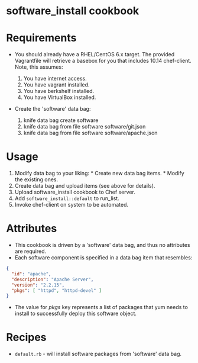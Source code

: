 # software_install cookbook

# Requirements

* You should already have a RHEL/CentOS 6.x target.  The provided
Vagrantfile will retrieve a basebox for you that includes 10.14
chef-client.  Note, this assumes:

  1.  You have internet access.
  2.  You have vagrant installed.
  3.  You have berkshelf installed.
  4.  You have VirtualBox installed.

* Create the 'software' data bag:

  1.  knife data bag create software
  2.  knife data bag from file software software/git.json
  3.  knife data bag from file software software/apache.json

# Usage

  1.  Modify data bag to your liking:
    * Create new data bag items.
    * Modify the existing ones.
  2.  Create data bag and upload items (see above for details).
  3.  Upload software_install cookbook to Chef server.
  4.  Add `software_install::default` to run_list.
  5.  Invoke chef-client on system to be automated.


# Attributes

* This cookbook is driven by a 'software' data bag, and thus no
attributes are required.
* Each software component is specified in a data bag item that
resembles:

```json
{
  "id": "apache",
  "description": "Apache Server",
  "version": "2.2.15",
  "pkgs": [ "httpd", "httpd-devel" ]
}
```

* The value for *pkgs* key represents a list of packages that yum needs
to install to successfully deploy this software object.

# Recipes

* `default.rb` - will install software packages from 'software' data
bag.
